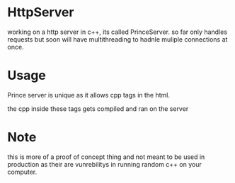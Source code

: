 # HttpServer
working on a http server in c++, its called PrinceServer. so far only handles requests but soon will have multithreading to hadnle muliple connections at once.

# Usage

Prince server is unique as it allows cpp tags in the html.

the cpp inside these tags gets compiled and ran on the server

# Note

this is more of a proof of concept thing and not meant to be used in production as their are vunrebilitys in running random c++ on your computer.
